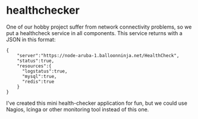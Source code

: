 # healthchecker

One of our hobby project suffer from network connectivity problems, so we put a healthcheck service in all components. This service returns with a JSON in this format:

    {  
        "server":"https://node-aruba-1.balloonninja.net/HealthCheck",  
        "status":true,  
        "resources":{  
          "logstatus":true,  
          "mysql":true,  
          "redis":true  
        }
    }

I've created this mini health-checker application for fun, but we could use Nagios, Icinga or other monitoring tool instead of this one.
